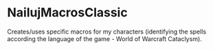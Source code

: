 # NailujMacrosClassic
Creates/uses specific macros for my characters (identifying the spells according the language of the game - World of Warcraft Cataclysm).
